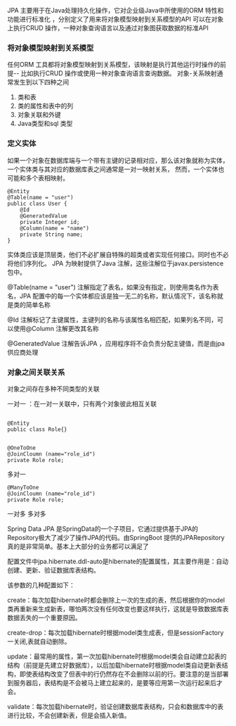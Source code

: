 JPA 主要用于在Java处理持久化操作，它对企业级Java中所使用的ORM 特性和功能进行标准化 ，分别定义了用来将对象模型映射到关系模型的API 可以在对象上执行CRUD 操作，一种对象查询语言以及通过对象图获取数据的标准API

### 将对象模型映射到关系模型
任何ORM 工具都将对象模型映射到关系模型，该映射是执行其他运行时操作的前提-- 比如执行CRUD 操作或使用一种对象查询语言查询数据。 对象-关系映射通常发生到以下四种之间
1. 类和表
1. 类的属性和表中的列
1. 对象关联和外键
1. Java类型和sql 类型

### 定义实体
如果一个对象在数据库端与一个带有主键的记录相对应，那么该对象就称为实体，一个实体类与其对应的数据库表之间通常是一对一映射关系， 然而，一个实体也可能和多个表相映射。 

```
@Entity
@Table(name = "user")
public class User {
    @Id
    @GeneratedValue
    private Integer id;
    @Column(name = "name")
    private String name;
}
```
实体类应该是顶层类，他们不必扩展自特殊的超类或者实现任何接口。同时也不必将他们序列化。 JPA 为映射提供了Java 注解，这些注解位于javax.persistence 包中。

@Table(name = "user") 注解指定了表名，如果没有指定，则使用类名作为表名，JPA 配置中的每一个实体都应该是独一无二的名称，默认情况下，该名称就是类的简单名称

@Id 注解标记了主键属性，主键列的名称与该属性名相匹配，如果列名不同，可以使用@Column 注解更改其名称

@GeneratedValue 注解告诉JPA ，应用程序将不会负责分配主键值，而是由jpa供应商处理

### 对象之间关联关系
对象之间存在多种不同类型的关联

一对一 ：在一对一关联中，只有两个对象彼此相互关联 

```

@Entity
public class Role{}


@OneToOne
@JoinCloumn (name="role_id")
private Role role;

```
多对一 

```
@ManyToOne
@JoinCloumn (name="role_id")
private Role role;
```
一对多 多对多

Spring Data JPA 是SpringData的一个子项目，它通过提供基于JPA的Repository极大了减少了操作JPA的代码。由SpringBoot 提供的JPARepository真的是非常简单。基本上大部分的业务都可以满足了

配置文件中jpa.hibernate.ddl-auto是hibernate的配置属性，其主要作用是：自动创建、更新、验证数据库表结构。

该参数的几种配置如下：

 create：每次加载hibernate时都会删除上一次的生成的表，然后根据你的model类再重新来生成新表，哪怕两次没有任何改变也要这样执行，这就是导致数据库表数据丢失的一个重要原因。

create-drop：每次加载hibernate时根据model类生成表，但是sessionFactory一关闭,表就自动删除。

update：最常用的属性，第一次加载hibernate时根据model类会自动建立起表的结构（前提是先建立好数据库），以后加载hibernate时根据model类自动更新表结构，即使表结构改变了但表中的行仍然存在不会删除以前的行。要注意的是当部署到服务器后，表结构是不会被马上建立起来的，是要等应用第一次运行起来后才会。

validate：每次加载hibernate时，验证创建数据库表结构，只会和数据库中的表进行比较，不会创建新表，但是会插入新值。
    









